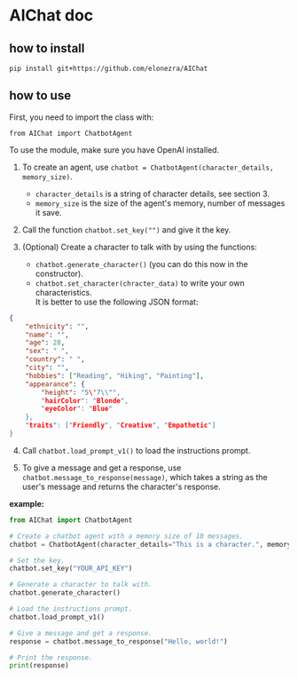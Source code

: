 # AIChat doc

## how to install

```
pip install git+https://github.com/elonezra/AIChat
```

## how to use

First, you need to import the class with:

```
from AIChat import ChatbotAgent
```

To use the module, make sure you have OpenAI installed.

1. To create an agent, use `chatbot = ChatbotAgent(character_details, memory_size)`.
    * `character_details` is a string of character details, see section 3.
    * `memory_size` is the size of the agent's memory, number of messages it save.

2. Call the function `chatbot.set_key("")` and give it the key.

3. (Optional) Create a character to talk with by using the functions:
    * `chatbot.generate_character()` (you can do this now in the constructor).
    * `chatbot.set_character(chracter_data)` to write your own characteristics.\
    It is better to use the following JSON format:

```json
{
    "ethnicity": "",
    "name": "",
    "age": 28,
    "sex": " ",
    "country": " ",
    "city": "",
    "hobbies": ["Reading", "Hiking", "Painting"],
    "appearance": {
        "height": "5\'7\\"",
        "hairColor": "Blonde",
        "eyeColor": "Blue"
    },
    "traits": ["Friendly", "Creative", "Empathetic"]
}
```

4. Call `chatbot.load_prompt_v1()` to load the instructions prompt.

5. To give a message and get a response, use `chatbot.message_to_response(message)`, which takes a string as the user's message and returns the character's response.

**example:**


```python
from AIChat import ChatbotAgent

# Create a chatbot agent with a memory size of 10 messages.
chatbot = ChatbotAgent(character_details="This is a character.", memory_size=10)

# Set the key.
chatbot.set_key("YOUR_API_KEY")

# Generate a character to talk with.
chatbot.generate_character()

# Load the instructions prompt.
chatbot.load_prompt_v1()

# Give a message and get a response.
response = chatbot.message_to_response("Hello, world!")

# Print the response.
print(response)
```
